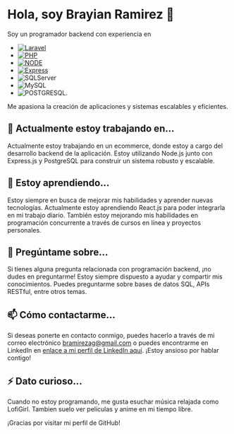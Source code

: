 # Hola, soy Brayian Ramirez 👋

Soy un programador backend con experiencia en  
- [![Laravel][laravel.com]][laravel-url] 
- [![PHP][php.com]][php-url]
- [![NODE][node.com]][node-url] 
- [![Express][express.com]][express-url] 
- ![SQLServer][sqlserver.com]
- ![MySQL][mysql.com]
- ![POSTGRESQL][postgresql.com].

Me apasiona la creación de aplicaciones y sistemas escalables y eficientes.

## 🔭 Actualmente estoy trabajando en...
Actualmente estoy trabajando en un ecommerce, donde estoy a cargo del desarrollo backend de la aplicación. Estoy utilizando Node.js junto con Express.js y PostgreSQL para construir un sistema robusto y escalable.

## 🌱 Estoy aprendiendo...
Estoy siempre en busca de mejorar mis habilidades y aprender nuevas tecnologías. Actualmente estoy aprendiendo React.js para poder integrarla en mi trabajo diario. También estoy mejorando mis habilidades en programación concurrente a través de cursos en línea y proyectos personales.

## 💬 Pregúntame sobre...
Si tienes alguna pregunta relacionada con programación backend, ¡no dudes en preguntarme! Estoy siempre dispuesto a ayudar y compartir mis conocimientos. Puedes preguntarme sobre bases de datos SQL, APIs RESTful, entre otros temas.

## 📫 Cómo contactarme...
Si deseas ponerte en contacto conmigo, puedes hacerlo a través de mi correo electrónico bramirezag@gmail.com o puedes encontrarme en LinkedIn en [enlace a mi perfil de LinkedIn aquí](https://www.linkedin.com/in/brayian-ramirez-aguayo/). ¡Estoy ansioso por hablar contigo!

## ⚡ Dato curioso...
Cuando no estoy programando, me gusta esuchar música relajada como LofiGirl. Tambien suelo ver películas y anime en mi tiempo libre.

¡Gracias por visitar mi perfil de GitHub!

<!-- MARKDOWN LINKS & IMAGES -->
<!-- https://www.markdownguide.org/basic-syntax/#reference-style-links -->
[laravel.com]: https://img.shields.io/badge/Laravel-FF2D20?style=for-the-badge&logo=laravel&logoColor=white
[laravel-url]: https://laravel.com
[php.com]: https://img.shields.io/badge/php-blue?style=for-the-badge&logo=php&logoColor=white
[php-url]: https://php.net
[node.com]: https://img.shields.io/badge/node-green?style=for-the-badge&logo=node&logoColor=white
[node-url]: https://nodejs.org/es
[express.com]: https://img.shields.io/badge/express-black?style=for-the-badge&logo=express&logoColor=white
[express-url]: https://expressjs.com/es/
[sqlserver.com]: https://img.shields.io/badge/sqlserver-red?style=for-the-badge&logo=sqlserver&logoColor=white
[mysql.com]: https://img.shields.io/badge/mysql-orange?style=for-the-badge&logo=mysql&logoColor=white
[postgresql.com]: https://img.shields.io/badge/postgresql-blue?style=for-the-badge&logo=postgresql&logoColor=white

